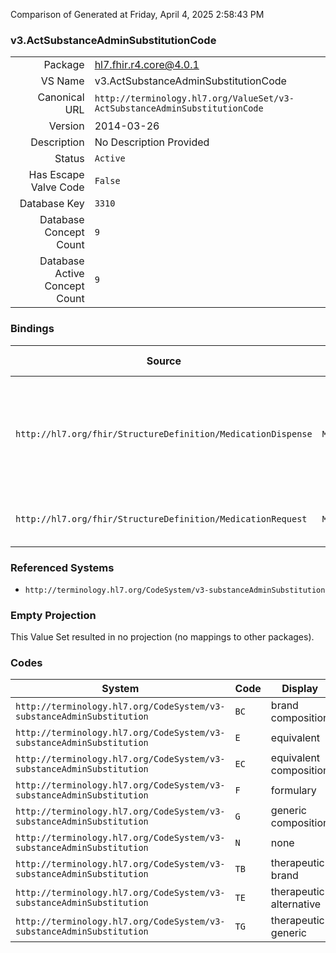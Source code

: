 Comparison of 
Generated at Friday, April 4, 2025 2:58:43 PM

### v3.ActSubstanceAdminSubstitutionCode

|      |     |
| ---: | --- |
| Package | hl7.fhir.r4.core@4.0.1 |
| VS Name | v3.ActSubstanceAdminSubstitutionCode |
| Canonical URL | `http://terminology.hl7.org/ValueSet/v3-ActSubstanceAdminSubstitutionCode` |
| Version | 2014-03-26 |
| Description | No Description Provided |
| Status | `Active` |
| Has Escape Valve Code | `False` |
| Database Key | `3310` |
| Database Concept Count | `9` |
| Database Active Concept Count | `9` |
### Bindings

| Source | Element | Binding | Strength | Element Short |
| ------ | ------- | ------- | -------- | ------------- |
| `http://hl7.org/fhir/StructureDefinition/MedicationDispense` | `MedicationDispense.substitution.type` | `http://terminology.hl7.org/ValueSet/v3-ActSubstanceAdminSubstitutionCode` | `Example` | Code signifying whether a different drug was dispensed from what was prescribed |
| `http://hl7.org/fhir/StructureDefinition/MedicationRequest` | `MedicationRequest.substitution.allowed[x]` | `http://terminology.hl7.org/ValueSet/v3-ActSubstanceAdminSubstitutionCode` | `Example` | Whether substitution is allowed or not |

### Referenced Systems

* `http://terminology.hl7.org/CodeSystem/v3-substanceAdminSubstitution`
### Empty Projection

This Value Set resulted in no projection (no mappings to other packages).

### Codes

| System | Code | Display |
| ------ | ---- | ------- |
| `http://terminology.hl7.org/CodeSystem/v3-substanceAdminSubstitution` | `BC` | brand composition |
| `http://terminology.hl7.org/CodeSystem/v3-substanceAdminSubstitution` | `E` | equivalent |
| `http://terminology.hl7.org/CodeSystem/v3-substanceAdminSubstitution` | `EC` | equivalent composition |
| `http://terminology.hl7.org/CodeSystem/v3-substanceAdminSubstitution` | `F` | formulary |
| `http://terminology.hl7.org/CodeSystem/v3-substanceAdminSubstitution` | `G` | generic composition |
| `http://terminology.hl7.org/CodeSystem/v3-substanceAdminSubstitution` | `N` | none |
| `http://terminology.hl7.org/CodeSystem/v3-substanceAdminSubstitution` | `TB` | therapeutic brand |
| `http://terminology.hl7.org/CodeSystem/v3-substanceAdminSubstitution` | `TE` | therapeutic alternative |
| `http://terminology.hl7.org/CodeSystem/v3-substanceAdminSubstitution` | `TG` | therapeutic generic |
